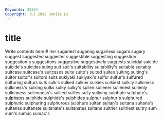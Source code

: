```yaml
---
Keywords: 31364
Copyright: (C) 2020 Junjie Li
---
```


# title

Write contents here!!!
rier
sugariest 
sugaring 
sugarless 
sugars 
sugary 
suggest 
suggested 
suggester 
suggestible 
suggesting
suggestion 
suggestion's 
suggestions 
suggestive 
suggestively 
suggests 
suicidal 
suicide 
suicide's 
suicides
suing 
suit 
suit's 
suitability 
suitability's 
suitable 
suitably 
suitcase 
suitcase's 
suitcases
suite 
suite's 
suited 
suites 
suiting 
suiting's 
suitor 
suitor's 
suitors 
suits
sukiyaki 
sukiyaki's 
sulfur 
sulfur's 
sulfured 
sulfuring 
sulfurs 
sulk 
sulk's 
sulked
sulkier 
sulkies 
sulkiest 
sulkily 
sulkiness 
sulkiness's 
sulking 
sulks 
sulky 
sulky's
sullen 
sullener 
sullenest 
sullenly 
sullenness 
sullenness's 
sullied 
sullies 
sully 
sullying
sulphate 
sulphate's 
sulphates 
sulphide 
sulphide's 
sulphides 
sulphur 
sulphur's 
sulphured 
sulphuric
sulphuring 
sulphurous 
sulphurs 
sultan 
sultan's 
sultana 
sultana's 
sultanas 
sultanate 
sultanate's
sultanates 
sultans 
sultrier 
sultriest 
sultry 
sum 
sum's 
sumac 
sumac's 
